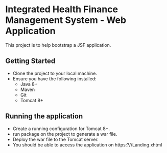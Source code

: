 # Integrated Health Finance Management System - Web Application
This project is to help bootstrap a JSF application.

## Getting Started
- Clone the project to your local machine.
- Ensure you have the following installed:
    - Java 8+
    - Maven
    - Git
    - Tomcat 8+

## Running the application
- Create a running configuration for Tomcat 8+.
- run package on the project to generate a war file.
- Deploy the war file to the Tomcat server.
- You should be able to access the application on https:?//Landing.xhtml


